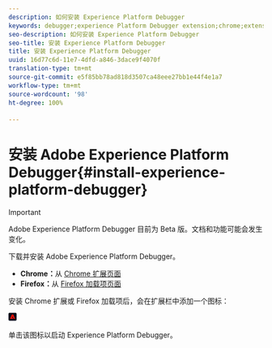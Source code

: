 ```yaml
---
description: 如何安装 Experience Platform Debugger
keywords: debugger;experience Platform Debugger extension;chrome;extension;install
seo-description: 如何安装 Experience Platform Debugger
seo-title: 安装 Experience Platform Debugger
title: 安装 Experience Platform Debugger
uuid: 16d77c6d-11e7-4dfd-a846-3dace9f4070f
translation-type: tm+mt
source-git-commit: e5f85bb78ad818d3507ca48eee27bb1e44f4e1a7
workflow-type: tm+mt
source-wordcount: '98'
ht-degree: 100%

---
```



# 安装 Adobe Experience Platform Debugger{#install-experience-platform-debugger}

>[!IMPORTANT]
>
>Adobe Experience Platform Debugger 目前为 Beta 版。文档和功能可能会发生变化。

下载并安装 Adobe Experience Platform Debugger。

* **Chrome：**&#x200B;从 [Chrome 扩展页面](https://chrome.google.com/webstore/detail/adobe-experience-cloud-de/ocdmogmohccmeicdhlhhgepeaijenapj)
* **Firefox：**&#x200B;从 [Firefox 加载项页面](https://addons.mozilla.org/zh-CN/firefox/addon/adobe-experience-platform-dbg/)

安装 Chrome 扩展或 Firefox 加载项后，会在扩展栏中添加一个图标：

![](assets/start-icon.jpg)

单击该图标以启动 Experience Platform Debugger。

